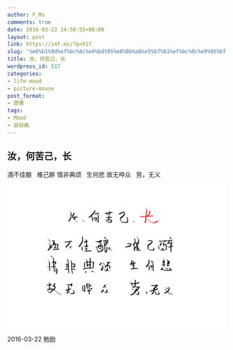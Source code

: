 ```yaml
---
author: F_Ms
comments: true
date: 2016-03-22 14:58:55+00:00
layout: post
link: https://imf.ms/?p=517
slug: '%e6%b1%9d%ef%bc%8c%e4%bd%95%e8%8b%a6%e5%b7%b1%ef%bc%8c%e9%95%bf'
title: 汝，何苦己，长
wordpress_id: 517
categories:
- life-mood
- picture-mouse
post_format:
- 图像
tags:
- Mood
- 鼠标画
---
```


## **汝，何苦己，长**




酒不佳酿   难己醉
情非典颂   生何悲
故无哗众   劳，无义


![汝，何苦己，长_20160322](/img/post/wp/2016/03/汝，何苦己，长_20160322.png)


2016-03-22 勉励
